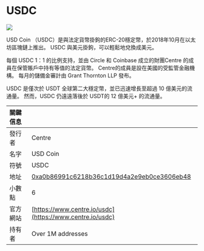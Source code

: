 # USDC

![](../../.gitbook/assets/usdc-coin-bd351fb779%20%281%29.png)

USD Coin （USDC）是與法定貨幣掛鉤的ERC-20穩定幣，於2018年10月在以太坊區塊鏈上推出。 USDC 與美元掛鉤，可以輕鬆地兌換成美元。

每個 USDC 1：1 的比例支持，並由 Circle 和 Coinbase 成立的財團Centre 的成員在保管賬戶中持有等值的法定貨幣。 Centre的成員是設在美國的受監管金融機構。 每月的儲備金審計由 Grant Thornton LLP 發布。

USDC 是僅次於 USDT 全球第二大穩定幣，並已迅速增長至超過 10 億美元的流通量。 然而，USDC 仍遠遠落後於 USDT的 12 億美元+ 的流通量。

| 關鍵信息 |                                                                                                                     |
|:---- |:------------------------------------------------------------------------------------------------------------------- |
| 發行者  | Centre                                                                                                              |
| 名字   | USD Coin                                                                                                            |
| 符號   | USDC                                                                                                                |
| 地址   | [0xa0b86991c6218b36c1d19d4a2e9eb0ce3606eb48](https://etherscan.io/token/0xa0b86991c6218b36c1d19d4a2e9eb0ce3606eb48) |
| 小數點  | 6                                                                                                                   |
| 官方網站 | [https://www.centre.io/usdc](https://www.centre.io/usdc)                                                            |
| 持有者  | Over 1M addresses                                                                                                   |



